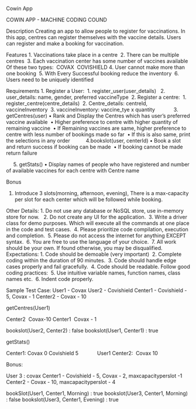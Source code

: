 Cowin App

COWIN APP - MACHINE CODING COUND

Description
Creating an app to allow people to register for vaccinations. In this app, centres can register themselves with the vaccine details. Users can register and make a booking for vaccination.

Features
	1.	Vaccinations take place in a centre 
	2.	There can be multiple centres 
	3.	Each vaccination center has some number of vaccines available 
Of these two types: 	COVAX 
COVISHIELD
	4.	User cannot make more than one booking 
	5.	With Every Successful booking reduce the inventory 
	6.	Users need to be uniquely identified 

Requirements
	1.	Register a User: 
	1.	register_user(user_details)  
	2.	user_details: name, gender, preferred vaccineType 
	2.	Register a centre: 
	1.	register_centre(centre_details) 
	2.	Centre_details: centreId, vaccineInventory 
	3.	vaccineInventory: vaccine_tye x quantity 
    
      3. getCentres(user)
	•	Rank and Display the Centres which has user’s preferred vaccine available 
	•	Higher preference to centre with higher quantity of remaining vaccine 
	•	If Remaining vaccines are same, higher preference to centre with less number of bookings made so far 
	•	If this is also same, print the selections in any order 
   
     4.bookslot(user, centerId)
	•	Book a slot and return success if booking can be made 
	•	If booking cannot be made return failure 

     5. getStats()
	•	Display names of people who have registered and number of available vaccines for each centre with Centre name 

Bonus
1. Introduce 3 slots(morning, afternoon, evening), There is a max-capacity per slot for each center which will be followed while booking.

Other Details:
	1.	Do not use any database or NoSQL store, use in-memory store for now.  
	2.	Do not create any UI for the application. 
	3.	Write a driver class for demo purposes. Which will execute all the commands at one place in the code and test cases. 
	4.	Please prioritize code compilation, execution and completion. 
	5.	Please do not access the internet for anything EXCEPT syntax. 
	6.	You are free to use the language of your choice. 
	7.	All work should be your own. If found otherwise, you may be disqualified. 
Expectations:
	1.	Code should be demoable (very important) 
	2.	Complete coding within the duration of 90 minutes. 
	3.	Code should handle edge cases properly and fail gracefully. 
	4.	Code should be readable. Follow good coding practices: 
	5.	Use intuitive variable names, function names, class names etc. 
	6.	Indent code properly. 

Sample Test Case:
User1 - Covax
User2 - Covishield
Center1 - Covishield - 5, Covax - 1
Center2 - Covax - 10


getCentres(User1)

Center2  Covax-10 Center1  Covax - 1

bookslot(User2, Center2) : false
bookslot(User1, Center1) : true

getStats()

Center1:
	Covax 0 Covishield 5
            User1
Center2: 
Covax 10



Bonus:

User 3 : covax
Center1 - Covishield - 5, Covax - 2, maxcapacityperslot -1
Center2 - Covax - 10, maxcapacityperslot - 4


bookSlot(User1, Center1, Morning) : true
bookslot(User3, Center1, Morning) : false
bookslot(User3, Center1, Evening) : true


